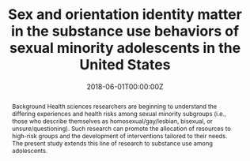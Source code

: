 ---
title: "Sex and orientation identity matter in the substance use behaviors of sexual minority adolescents in the United States"

authors:
- "admin"
date: "2018-06-01T00:00:00Z"
altemetric_id: 
doi: "10.1016/j.drugalcdep.2018.01.012"
venue: "Drug and Alcohol Dependence"
publishDate: "2017-01-01T00:00:00Z"
publication_types: ["2"]
abstract: "Background Health sciences researchers are beginning to understand the differing experiences and health risks among sexual minority subgroups (i.e., those who describe themselves as homosexual/gay/lesbian, bisexual, or unsure/questioning). Such research can promote the allocation of resources to high-risk groups and the development of interventions tailored to their needs. The present study extends this line of research to substance use among adolescents. "
summary: "Caputi, T. L. (2018). Sex and orientation identity matter in the substance use behaviors of sexual minority adolescents in the United States. Drug and Alcohol Dependence, 187, 142'148. doi:10.1016/j.drugalcdep.2018.01.012"
tags: 
featured: false
links:
- name: Paper Link
  url: "https://www.drugandalcoholdependence.com/article/S0376-8716(18)30117-0/fulltext"
url_pdf: "/files/DAD-2018.pdf"
image:
  focal_point: ""
  preview_only: false
---
